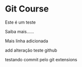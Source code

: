 # Git Course

Este é um teste

Saiba mais......

Mais linha adicionada

add alteração teste github

testando commit pelo git extensions
